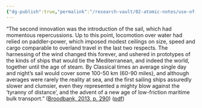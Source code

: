 ```yaml
---
{"dg-publish":true,"permalink":"/research-vault/02-atomic-notes/use-of-the-sail-for-locomotion-on-water-was-revolutionary-to-ancient-travel-and-commerce-overcoming-the-tyranny-of-distance/"}
---
```


“The second innovation was the introduction of the sail, which had momentous repercussions. Up to this point, locomotion over water had relied on paddler-power, which imposed modest ceilings on size, speed and cargo comparable to overland travel in the last two respects. The harnessing of the wind changed this forever, and ushered in prototypes of the kinds of ships that would tie the Mediterranean, and indeed the world, together until the age of steam. By Classical times an average single day and night’s sail would cover some 100-50 km (60-90 miles), and although averages were rarely the reality at sea, and the first sailing ships assuredly slower and clumsier, even they represented a mighty blow against the ‘tyranny of distance’, and the advent of a new age of low-friction maritime bulk transport.” ([Broodbank, 2013, p. 290](zotero://select/library/items/IR54JIQG)) ([pdf](zotero://open-pdf/library/items/85K7BT2G?page=267&annotation=JUQFFWCG))